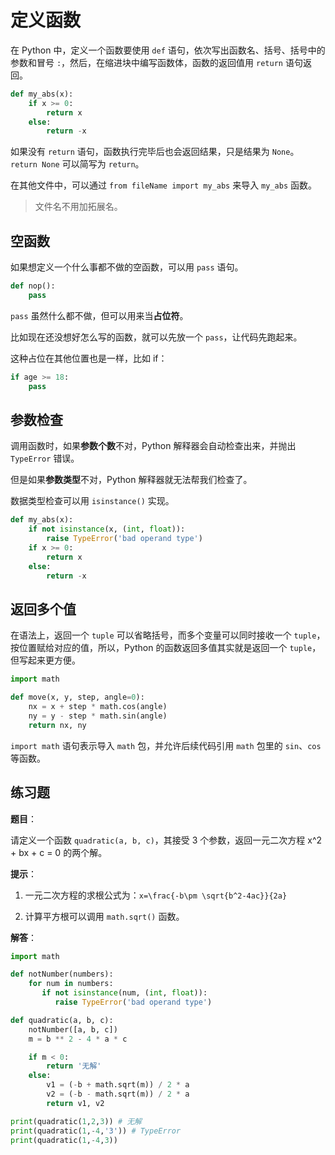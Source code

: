 # 定义函数

在 Python 中，定义一个函数要使用 `def` 语句，依次写出函数名、括号、括号中的参数和冒号 `:`，然后，在缩进块中编写函数体，函数的返回值用 `return` 语句返回。

```python
def my_abs(x):
    if x >= 0:
        return x
    else:
        return -x
```

如果没有 `return` 语句，函数执行完毕后也会返回结果，只是结果为 `None`。
`return None` 可以简写为 `return`。

在其他文件中，可以通过 `from fileName import my_abs` 来导入 `my_abs` 函数。

> 文件名不用加拓展名。

## 空函数

如果想定义一个什么事都不做的空函数，可以用 `pass` 语句。

```python
def nop():
    pass
```

`pass` 虽然什么都不做，但可以用来当**占位符**。

比如现在还没想好怎么写的函数，就可以先放一个 `pass`，让代码先跑起来。

这种占位在其他位置也是一样，比如 if：

```python
if age >= 18:
    pass
```

## 参数检查

调用函数时，如果**参数个数**不对，Python 解释器会自动检查出来，并抛出 `TypeError` 错误。

但是如果**参数类型**不对，Python 解释器就无法帮我们检查了。

数据类型检查可以用 `isinstance()` 实现。

```python
def my_abs(x):
    if not isinstance(x, (int, float)):
        raise TypeError('bad operand type')
    if x >= 0:
        return x
    else:
        return -x
```

## 返回多个值

在语法上，返回一个 `tuple` 可以省略括号，而多个变量可以同时接收一个 `tuple`，按位置赋给对应的值，所以，Python 的函数返回多值其实就是返回一个 `tuple`，但写起来更方便。

```python
import math

def move(x, y, step, angle=0):
    nx = x + step * math.cos(angle)
    ny = y - step * math.sin(angle)
    return nx, ny
```

`import math` 语句表示导入 `math` 包，并允许后续代码引用 `math` 包里的 `sin`、`cos` 等函数。

## 练习题

**题目**：

请定义一个函数 `quadratic(a, b, c)`，其接受 3 个参数，返回一元二次方程 x^2 + bx + c = 0 的两个解。

**提示**：

1. 一元二次方程的求根公式为：`x=\frac{-b\pm \sqrt{b^2-4ac}}{2a}`

2. 计算平方根可以调用 `math.sqrt()` 函数。

**解答**：

```python
import math

def notNumber(numbers):
    for num in numbers:
       if not isinstance(num, (int, float)):
          raise TypeError('bad operand type')

def quadratic(a, b, c):
    notNumber([a, b, c])
    m = b ** 2 - 4 * a * c

    if m < 0:
        return '无解'
    else:
        v1 = (-b + math.sqrt(m)) / 2 * a
        v2 = (-b - math.sqrt(m)) / 2 * a
        return v1, v2

print(quadratic(1,2,3)) # 无解
print(quadratic(1,-4,'3')) # TypeError
print(quadratic(1,-4,3))
```
